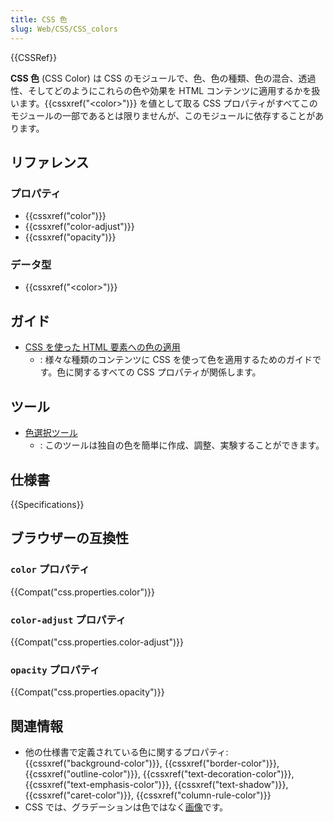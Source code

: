 ```yaml
---
title: CSS 色
slug: Web/CSS/CSS_colors
---
```


{{CSSRef}}

**CSS 色** (CSS Color) は CSS のモジュールで、色、色の種類、色の混合、透過性、そしてどのようにこれらの色や効果を HTML コンテンツに適用するかを扱います。{{cssxref("&lt;color&gt;")}} を値として取る CSS プロパティがすべてこのモジュールの一部であるとは限りませんが、このモジュールに依存することがあります。

## リファレンス

### プロパティ

- {{cssxref("color")}}
- {{cssxref("color-adjust")}}
- {{cssxref("opacity")}}

### データ型

- {{cssxref("&lt;color&gt;")}}

## ガイド

- [CSS を使った HTML 要素への色の適用](/ja/docs/Web/HTML/Applying_color)
  - : 様々な種類のコンテンツに CSS を使って色を適用するためのガイドです。色に関するすべての CSS プロパティが関係します。

## ツール

- [色選択ツール](/ja/docs/Web/CSS/CSS_Colors/Color_picker_tool)
  - : このツールは独自の色を簡単に作成、調整、実験することができます。

## 仕様書

{{Specifications}}

## ブラウザーの互換性

### `color` プロパティ

{{Compat("css.properties.color")}}

### `color-adjust` プロパティ

{{Compat("css.properties.color-adjust")}}

### `opacity` プロパティ

{{Compat("css.properties.opacity")}}

## 関連情報

- 他の仕様書で定義されている色に関するプロパティ: {{cssxref("background-color")}}, {{cssxref("border-color")}}, {{cssxref("outline-color")}}, {{cssxref("text-decoration-color")}}, {{cssxref("text-emphasis-color")}}, {{cssxref("text-shadow")}}, {{cssxref("caret-color")}}, {{cssxref("column-rule-color")}}
- CSS では、グラデーションは色ではなく[画像](/ja/docs/Web/CSS/CSS_Images)です。
